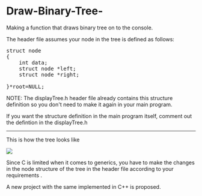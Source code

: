 # Draw-Binary-Tree-
Making a function that draws binary tree on to the console.


The header file assumes your node in the tree is defined as follows:

<pre>
struct node
{
	int data;
	struct node *left;
	struct node *right;

}*root=NULL;
</pre>

NOTE:
The displayTree.h header file already contains this structure definition 
so you don't need to make it again in your main program.

If you want the structure definition in the main program itself, 
comment out the defintion in the displayTree.h

_______________________________________________________



This is how the tree looks like


<img src = "https://github.com/dingusagar/Draw-Binary-Tree-/blob/master/tree.PNG?raw=true"/>

Since C is limited when it comes to generics, you have to make the changes in the node structure of the tree in the header file according to your requirements .   

A new project with the same implemented in C++ is proposed.
